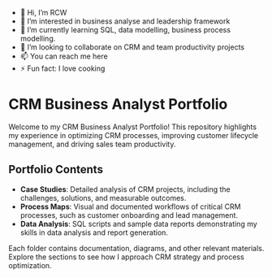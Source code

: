 - 👋 Hi, I’m RCW
- 👀 I’m interested in business analyse and leadership framework
- 🌱 I’m currently learning SQL, data modelling, business process modelling. 
- 💞️ I’m looking to collaborate on CRM and team productivity projects
- 📫 You can reach me here 
- ⚡ Fun fact: I love cooking

# CRM Business Analyst Portfolio

Welcome to my CRM Business Analyst Portfolio! This repository highlights my experience in optimizing CRM processes, improving customer lifecycle management, and driving sales team productivity.

## Portfolio Contents
- **Case Studies**: Detailed analysis of CRM projects, including the challenges, solutions, and measurable outcomes.
- **Process Maps**: Visual and documented workflows of critical CRM processes, such as customer onboarding and lead management.
- **Data Analysis**: SQL scripts and sample data reports demonstrating my skills in data analysis and report generation.

Each folder contains documentation, diagrams, and other relevant materials. Explore the sections to see how I approach CRM strategy and process optimization.
